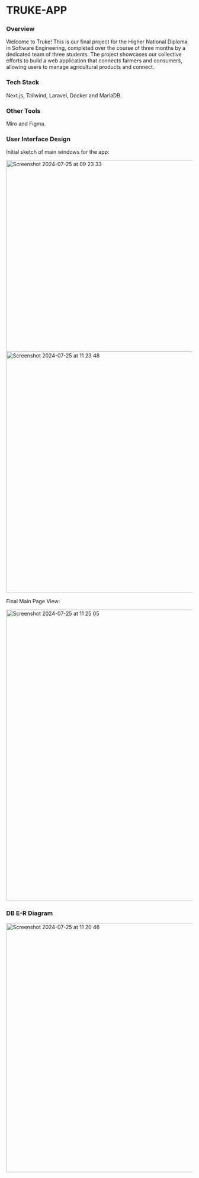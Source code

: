 # TRUKE-APP
### Overview
Welcome to Truke! This is our final project for the Higher National Diploma in Software Engineering, completed over the course of three months by a dedicated team of three students. 
The project showcases our collective efforts to build a web application that connects farmers and consumers, allowing users to manage agricultural products and connect.

### Tech Stack
Next.js, Tailwind, Laravel, Docker and MariaDB.
### Other Tools
Miro and Figma.

### User Interface Design
Initial sketch of main windows for the app:

<img width="516" alt="Screenshot 2024-07-25 at 09 23 33" src="https://github.com/user-attachments/assets/c04f942f-932c-453e-8424-2e48da7d4cfd">

<img width="650" alt="Screenshot 2024-07-25 at 11 23 48" src="https://github.com/user-attachments/assets/bc59677d-4d41-49ef-9624-2b054a527a64">

Final Main Page View:

<img width="785" alt="Screenshot 2024-07-25 at 11 25 05" src="https://github.com/user-attachments/assets/05290721-d7f9-4561-a7e9-b4fb9efb35d3">


### DB E-R Diagram
<img width="671" alt="Screenshot 2024-07-25 at 11 20 46" src="https://github.com/user-attachments/assets/31a92a15-c5db-4e75-abb5-b8d15ddb6b45">
